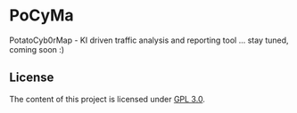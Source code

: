 # PoCyMa
PotatoCyb0rMap - KI driven traffic analysis and reporting tool ... stay tuned, coming soon :)

## License

The content of this project is licensed under [GPL 3.0](https://www.gnu.org/licenses/gpl-3.0.en.html).
